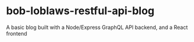 # bob-loblaws-restful-api-blog

A basic blog built with a Node/Express GraphQL API backend, and a React frontend
